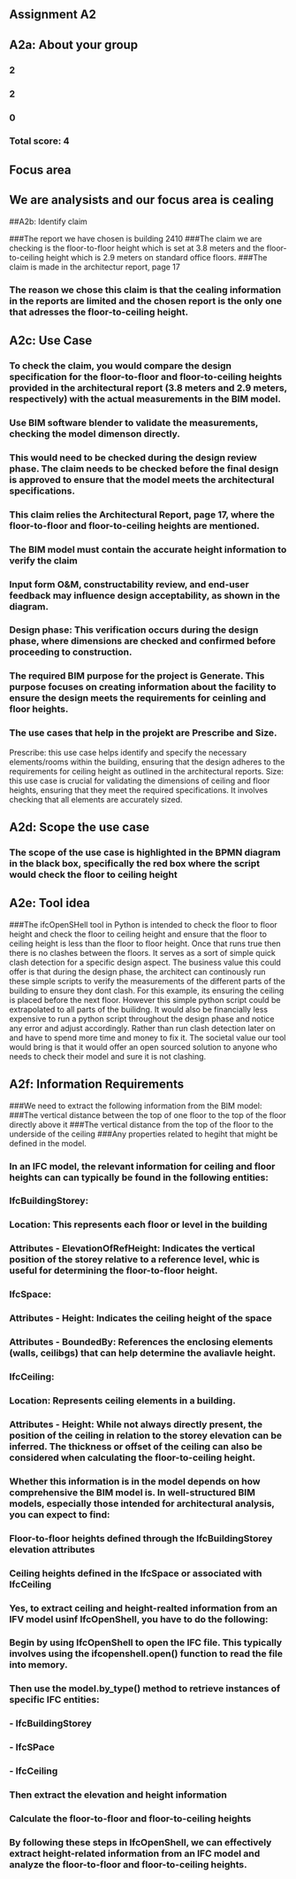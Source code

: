 ## Assignment A2

## A2a: About your group
### 2
### 2
### 0
### Total score: 4

## Focus area
## We are analysists and our focus area is cealing

##A2b: Identify claim

###The report we have chosen is building 2410
###The claim we are checking is the floor-to-floor height which is set at 3.8 meters and the floor-to-ceiling height which is 2.9 meters on standard office floors.
###The claim is made in the architectur report, page 17

### The reason we chose this claim is that the cealing information in the reports are limited and the chosen report is the only one that adresses the floor-to-ceiling height.

## A2c: Use Case
### To check the claim, you would compare the design specification for the floor-to-floor and floor-to-ceiling heights provided in the architectural report (3.8 meters and 2.9 meters, respectively) with the actual measurements in the BIM model. 
### Use BIM software blender to validate the measurements, checking the model dimenson directly. 

### This would need to be checked during the design review phase. The claim needs to be checked before the final design is approved to ensure that the model meets the architectural specifications.

### This claim relies the Architectural Report, page 17, where the floor-to-floor and floor-to-ceiling heights are mentioned. 
### The BIM model must contain the accurate height information to verify the claim
### Input form O&M, constructability review, and end-user feedback may influence design acceptability, as shown in the diagram.

### Design phase: This verification occurs during the design phase, where dimensions are checked and confirmed before proceeding to construction.

### The required BIM purpose for the project is Generate. This purpose focuses on creating information about the facility to ensure the design meets the requirements for ceinling and floor heights. 
### The use cases that help in the projekt are Prescribe and Size. 
Prescribe: this use case helps identify and specify the necessary elements/rooms within the building, ensuring that the design adheres to the requirements for ceiling height as outlined in the architectural reports.
Size: this use case is crucial for validating the dimensions of ceiling and floor heights, ensuring that they meet the required specifications. It involves checking that all elements are accurately sized.

## A2d: Scope the use case

### The scope of the use case is highlighted in the BPMN diagram in the black box, specifically the red box where the script would check the floor to ceiling height


## A2e: Tool idea

###The ifcOpenSHell tool in Python is intended to check the floor to floor height and check the floor to ceiling height and ensure that the floor to ceiling height is less than the floor to floor height. Once that runs true then there is no clashes between the floors. It serves as a sort of simple quick clash detection for a specific design aspect. The business value this could offer is that during the design phase, the architect can continously run these simple scripts to verify the measurements of the different parts of the building to ensure they dont clash. For this example, its ensuring the ceiling is placed before the next floor. However this simple python script could be extrapolated to all parts of the builidng. It would also be financially less expensive to run a python script throughout the design phase and notice any error and adjust accordingly. Rather than run clash detection later on and have to spend more time and money to fix it. The societal value our tool would bring is that it would offer an open sourced solution to anyone who needs to check their model and sure it is not clashing. 

## A2f: Information Requirements 

###We need to extract the following information from the BIM model:
###The vertical distance between the top of one floor to the top of the floor directly above it
###The vertical distance from the top of the floor to the underside of the ceiling
###Any properties related to hegiht that might be defined in the model. 

### In an IFC model, the relevant information for ceiling and floor heights can can typically be found in the following entities:

### IfcBuildingStorey:
### Location: This represents each floor or level in the building
### Attributes - ElevationOfRefHeight: Indicates the vertical position of the storey relative to a reference level, whic is useful for determining the floor-to-floor height.

### IfcSpace:
### Attributes - Height: Indicates the ceiling height of the space
### Attributes - BoundedBy: References the enclosing elements (walls, ceilibgs) that can help determine the avaliavle height.

### IfcCeiling:
### Location: Represents ceiling elements in a building.
### Attributes - Height: While not always directly present, the position of the ceiling in relation to the storey elevation can be inferred. The thickness or offset of the ceiling can also be considered when calculating the floor-to-ceiling height.

### Whether this information is in the model depends on how comprehensive the BIM model is. In well-structured BIM models, especially those intended for architectural analysis, you can expect to find:
### Floor-to-floor heights defined through the IfcBuildingStorey elevation attributes
### Ceiling heights defined in the IfcSpace or associated with IfcCeiling

### Yes, to extract ceiling and height-realted information from an IFV model usinf IfcOpenShell, you have to do the following:
### Begin by using IfcOpenShell to open the IFC file. This typically involves using the ifcopenshell.open() function to read the file into memory.
### Then use the model.by_type() method to retrieve instances of specific IFC entities:
### - IfcBuildingStorey
### - IfcSPace
### - IfcCeiling

### Then extract the elevation and height information
### Calculate the floor-to-floor and floor-to-ceiling heights

### By following these steps in IfcOpenShell, we can effectively extract height-related information from an IFC model and analyze the floor-to-floor and floor-to-ceiling heights. 
